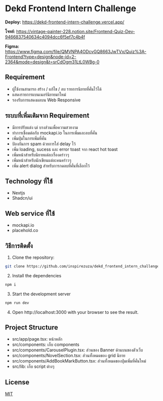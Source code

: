 # Dekd Frontend Intern Challenge

**Deploy:** https://dekd-frontend-intern-challenge.vercel.app/

**โจทย์:** https://vintage-painter-228.notion.site/Frontend-Quiz-Dev-9466837540634c4094dcc6f5ef7c4b4f

**Figma:** https://www.figma.com/file/QMVNPA4ODcvGQ8663JwTVx/Quiz%3A-Frontend?type=design&node-id=2-2364&mode=design&t=srCdOgm31LtL0WBg-0

## Requirement
- ผู้ใช้งานสามารถ สร้าง / แก้ไข / ลบ รายการนิยายที่คั่นไว้ได้
- แสดงรายการแบนเนอร์นิยายมาใหม่
- รองรับการแสดงผลบน Web Responsive

## ระบบที่เพิ่มเติมจาก Requirement
- มีการปรับแต่ง ui บางส่วนเพื่อความสวยงาม
- ทำการเชื่อมต่อกับ mockapi.io ในการเพิ่มและลบที่คั่น
- เพิ่มปุ่มในการเพิ่มที่คั่น
- ป้องกันการ spam ด้วยการใส่ delay ไว้
- เพิ่ม loading, sucess และ error toast จาก react hot toast
- เพิ่มหน้าสำหรับนิยายแต่ละเรื่องคร่าวๆ
- เพิ่มหน้าสำหรับนักเขียนแต่ละคนคร่าวๆ
- เพิ่ม alert dialog สำหรับการกดลบที่คั่นที่เลือกไว้ 

## Technology ที่ใช้
- Nextjs
- Shadcn/ui

## Web service ที่ใช้
- mockapi.io
- placehold.co

## วิธีการติดตั้ง
1. Clone the repository:
```sh
git clone https://github.com/inspirezuza/dekd_frontend_intern_challenge.git
```

2. Install the dependencies
```sh
npm i
   ```

3. Start the development server
```sh
npm run dev
   ```

4. Open http://localhost:3000 with your browser to see the result.

## Project Structure
- src/app/page.tsx: หน้าหลัก 
- src/components: เก็บ components
- src/components/CarouselPlugin.tsx: ส่วนของ Banner ด้านบนของตัวเว็บ
- src/components/NovelSection.tsx: ส่วนทั้งหมดของ grid นิยาย
- src/components/AddBookMarkButton.tsx: ส่วนทั้งหมดของปุ่มเพิ่มที่คั่นใหม่ 
- src/lib: เก็บ script ต่างๆ
## License

[MIT](https://choosealicense.com/licenses/mit/)

